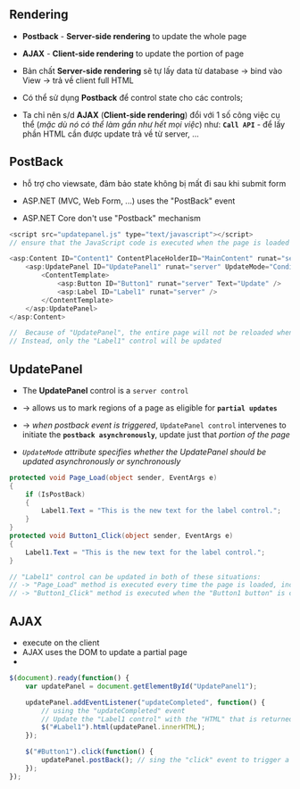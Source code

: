 ## Rendering
* **Postback** - **Server-side rendering** to update the whole page
* **AJAX** - **Client-side rendering** to update the portion of page

* Bản chất **Server-side rendering** sẽ tự lấy data từ database -> bind vào View -> trả về client full HTML
* Có thể sử dụng **Postback** để control state cho các controls;
* Ta chỉ nên s/d **AJAX** (**Client-side rendering**) đổi với 1 số công việc cụ thể (_mặc dù nó có thể làm gần như hết mọi việc_) như: **`Call API`** - để lấy phần HTML cần được update trả về từ server, ...

## PostBack
* hỗ trợ cho viewsate, đảm bảo state không bị mất đi sau khi submit form

* ASP.NET (MVC, Web Form, ...) uses the "PostBack" event
* ASP.NET Core don't use "Postback" mechanism

```c# - ".aspx" file
<script src="updatepanel.js" type="text/javascript"></script>
// ensure that the JavaScript code is executed when the page is loaded

<asp:Content ID="Content1" ContentPlaceHolderID="MainContent" runat="server">
    <asp:UpdatePanel ID="UpdatePanel1" runat="server" UpdateMode="Conditional">
        <ContentTemplate>
            <asp:Button ID="Button1" runat="server" Text="Update" />
            <asp:Label ID="Label1" runat="server" />
        </ContentTemplate>
    </asp:UpdatePanel>
</asp:Content>

//  Because of "UpdatePanel", the entire page will not be reloaded when the "Button1" button is clicked
// Instead, only the "Label1" control will be updated
```

## UpdatePanel
* The **UpdatePanel** control is a `server control`
* -> allows us to mark regions of a page as eligible for **`partial updates`**
* -> _when postback event is triggered_, `UpdatePanel control` intervenes to initiate the **`postback asynchronously`**, update just that _portion of the page_

* _`UpdateMode` attribute specifies whether the UpdatePanel should be updated asynchronously or synchronously_

```c# - ".aspx.cs" file
protected void Page_Load(object sender, EventArgs e)
{ 
    if (IsPostBack)
    {
        Label1.Text = "This is the new text for the label control.";
    }
}
protected void Button1_Click(object sender, EventArgs e)
{
    Label1.Text = "This is the new text for the label control.";
}

// "Label1" control can be updated in both of these situations:
// -> "Page_Load" method is executed every time the page is loaded, includes initial page load and subsequent postbacks
// -> "Button1_Click" method is executed when the "Button1 button" is clicked.
```

## AJAX
* execute on the client
* AJAX uses the DOM to update a partial page
* 

```js - "updatepanel.js" file
$(document).ready(function() {
    var updatePanel = document.getElementById("UpdatePanel1");

    updatePanel.addEventListener("updateCompleted", function() {
        // using the "updateCompleted" event 
        // Update the "Label1 control" with the "HTML" that is returned from the server:
        $("#Label1").html(updatePanel.innerHTML);
    });

    $("#Button1").click(function() {
        updatePanel.postBack(); // sing the "click" event to trigger a "postback" event
    });
});
```

